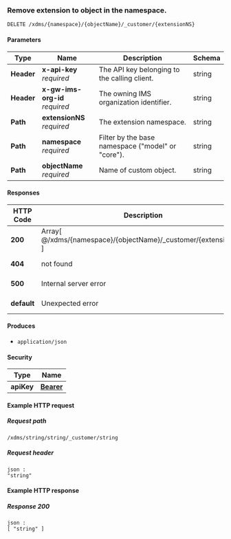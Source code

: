 
<a name="remove_customer_extension"></a>
### Remove extension to object in the namespace.
```
DELETE /xdms/{namespace}/{objectName}/_customer/{extensionNS}
```


#### Parameters

|Type|Name|Description|Schema|
|---|---|---|---|
|**Header**|**x-api-key**  <br>*required*|The API key belonging to the calling client.|string|
|**Header**|**x-gw-ims-org-id**  <br>*required*|The owning IMS organization identifier.|string|
|**Path**|**extensionNS**  <br>*required*|The extension namespace.|string|
|**Path**|**namespace**  <br>*required*|Filter by the base namespace ("model" or "core").|string|
|**Path**|**objectName**  <br>*required*|Name of custom object.|string|


#### Responses

|HTTP Code|Description|Schema|
|---|---|---|
|**200**|Array[ @/xdms/{namespace}/{objectName}/_customer/{extensionNS} ]|< string > array|
|**404**|not found|No Content|
|**500**|Internal server error|No Content|
|**default**|Unexpected error|No Content|


#### Produces

* `application/json`


#### Security

|Type|Name|
|---|---|
|**apiKey**|**[Bearer](security.md#bearer)**|


#### Example HTTP request

##### Request path
```
/xdms/string/string/_customer/string
```


##### Request header
```
json :
"string"
```


#### Example HTTP response

##### Response 200
```
json :
[ "string" ]
```



